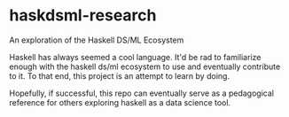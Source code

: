 # haskdsml-research
An exploration of the Haskell DS/ML Ecosystem


Haskell has always seemed a cool language.
It'd be rad to familiarize enough with the haskell ds/ml ecosystem to use and eventually contribute to it.
To that end, this project is an attempt to learn by doing.

Hopefully, if successful, this repo can eventually serve as a pedagogical reference for others exploring haskell as a data science tool.
